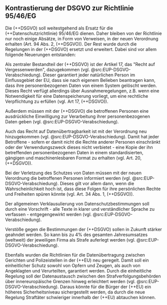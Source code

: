 ## Kontrastierung der DSGVO zur Richtlinie 95/46/EG

Die (++DSGVO) soll weitestgehend als Ersatz für die (++Datenschutzrichtlinie) 95/46/EG dienen. Daher bleiben von der Richtlinie nur noch einige Absätze, in Form von Verweisen, in der neuen Verordnung erhalten (Art. 94 Abs. 2, (++DSGVO)). Der Rest wurde durch die Regelungen in der (++DSGVO) ersetzt und erweitert. Dabei sind vor allem folgende Neuerungen entstanden:

Als zentraler Bestandteil der (++DSGVO) ist der Artikel 17, das "Recht auf Vergessenwerden", dazugekommen (vgl. @src:EUP-DSGVO-Verabschiedung). Dieser garantiert jeder natürlichen Person im Einflussgebiet der EU, dass sie nach eigenem Belieben beantragen kann, dass ihre personenbezogenen Daten von einem System gelöscht werden. Dieses Recht verfügt allerdings über Ausnahmeregelungen, z.B. wenn eine Notwendigkeit für eine Datenspeicherung vorliegt, um eine rechtliche Verpflichtung zu erfüllen (vgl. Art 17, (++DSGVO)).

Außerdem müssen mit der (++DSGVO) die betroffenen Personen eine ausdrückliche Einwilligung zur Verarbeitung ihrer personenbezogenen Daten geben (vgl. @src:EUP-DSGVO-Verabschiedung).

Auch das Recht auf Datenübertragbarkeit ist mit der Verordnung neu hinzugekommen (vgl. @src:EUP-DSGVO-Verabschiedung). Damit hat jeder Betroffene - sofern er damit nicht die Rechte anderer Personen einschränkt oder der Verwendungszweck dieses nicht verbietet - eine Kopie der ihn betreffenden personenbezogenen Daten in einem standardisierten, gängigen und maschinenlesbaren Format zu erhalten (vgl. Art. 20, (++DSGVO)).

Bei der Verletzung des Schutzes von Daten müssen mit der neuen Verordnung die betroffenen Personen informiert werden (vgl. @src:EUP-DSGVO-Verabschiedung). Dieses gilt vor allem dann, wenn die Wahrscheinlichkeit hoch ist, dass diese Folgen für ihre persönlichen Rechte und Freiheiten spüren könnte (vgl. Art. 34 Abs. 1, (++DSGVO)).

Der allgemeinen Verklausulierung von Datenschutzbestimmungen soll durch eine Vorschrift - alle Texte in klarer und verständlicher Sprache zu verfassen - entgegengewirkt werden (vgl. @src:EUP-DSGVO-Verabschiedung).

Verstöße gegen die Bestimmungen der (++DSGVO) sollen in Zukunft stärker geahndet werden. So kann bis zu 4% des gesamten Jahresumsatzes (weltweit) der jeweiligen Firma als Strafe auferlegt werden (vgl. @src:EUP-DSGVO-Verabschiedung).

Ebenfalls wurden die Richtlinien für die Datenübertragung zwischen Gerichten und Polizeistellen in der (++EU) neu geregelt. Damit soll ein einheitlicher Schutz sowohl von Opfern und Zeugen, als auch von Angeklagten und Verurteilten, garantiert werden. Durch die einheitliche Regelung soll der Datenaustausch zwischen den Strafverfolgungsbehörden über innereuropäische Grenzen hinweg erleichtert werden (vgl. @src:EUP-DSGVO-Verabschiedung). Daraus könnte für die Bürger der (++EU) ein höheres Sicherheitsniveau sichergestellt werden, da durch die neue Regelung Straftäter schwieriger innerhalb der (++EU) abtauchen können.
